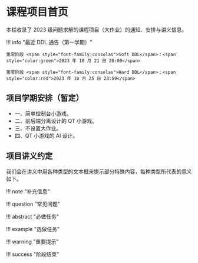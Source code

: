 # 课程项目首页

本栏收录了 2023 级问题求解的课程项目（大作业）的通知、安排与讲义信息。

!!! info "最近 DDL 通告（第一学期）"

    第零阶段 <span style="font-family:consolas">Soft DDL</span>：<span style="color:green">2023 年 10 月 21 日 20:00</span>

    第零阶段 <span style="font-family:consolas">Hard DDL</span>：<span style="color:red">2023 年 10 月 25 日 23:59</span>

## 项目学期安排（暂定）

+ 一、简单控制台小游戏。
+ 二、前后端分离设计的 QT 小游戏。
+ 三、不设置大作业。
+ 四、QT 小游戏的 AI 设计。

## 项目讲义约定

我们会在讲义中用各种类型的文本框来提示部分特殊内容，每种类型所代表的意义如下。

!!! note "补充信息"

!!! question "常见问题"

!!! abstract "必做任务"

!!! example "选做任务"

!!! warning "重要提示"

!!! success "阶段结束"
